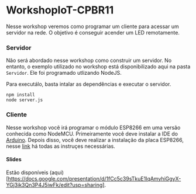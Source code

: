 # WorkshopIoT-CPBR11

Nesse workshop veremos como programar um cliente para acessar um servidor na rede.
O objetivo é conseguir acender um LED remotamente.

### Servidor

Não será abordado nesse workshop como construir um servidor. No entanto, o exemplo
utilizado no workshop está disponibilizado aqui na pasta `Servidor`. Ele foi programado utlizando NodeJS.

Para executálo, basta intalar as dependências e executar o servidor.

```
npm install
node server.js
```

### Cliente

Nesse workshop você irá programar o módulo ESP8266 em uma versão conhecida como NodeMCU.
Primeiramente você deve instalar a IDE do [Arduino](http://arduino.cc/). Depois disso, você
deve realizar a instalação da placa ESP8266, nesse [link](https://github.com/esp8266/Arduino)
há todas as instruçes necessárias.

#### Slides

Estão disponíveis (aqui)[https://docs.google.com/presentation/d/1fCc5c39sTkuE1IqAmyhiGgyX-YGj3ik3Qn3P4J5iwFk/edit?usp=sharing].
